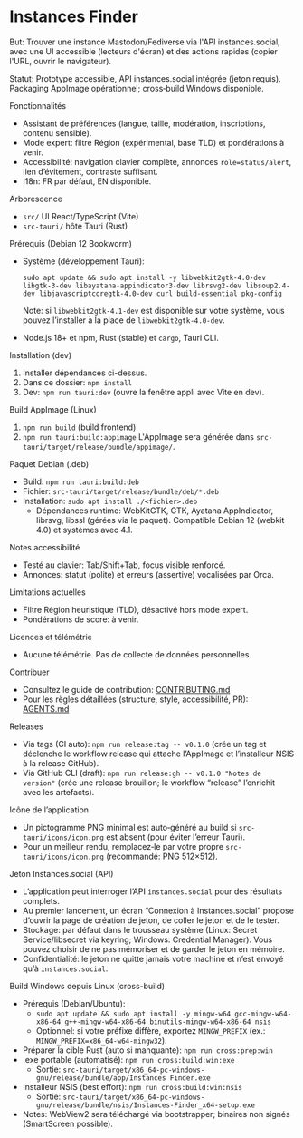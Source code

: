 Instances Finder
================

But: Trouver une instance Mastodon/Fediverse via l'API instances.social, avec une UI accessible (lecteurs d'écran) et des actions rapides (copier l'URL, ouvrir le navigateur).

Statut: Prototype accessible, API instances.social intégrée (jeton requis). Packaging AppImage opérationnel; cross‑build Windows disponible.

Fonctionnalités
- Assistant de préférences (langue, taille, modération, inscriptions, contenu sensible).
- Mode expert: filtre Région (expérimental, basé TLD) et pondérations à venir.
- Accessibilité: navigation clavier complète, annonces `role=status/alert`, lien d’évitement, contraste suffisant.
- I18n: FR par défaut, EN disponible.

Arborescence
- `src/` UI React/TypeScript (Vite)
- `src-tauri/` hôte Tauri (Rust)

Prérequis (Debian 12 Bookworm)
- Système (développement Tauri):
  
  `sudo apt update && sudo apt install -y libwebkit2gtk-4.0-dev libgtk-3-dev libayatana-appindicator3-dev librsvg2-dev libsoup2.4-dev libjavascriptcoregtk-4.0-dev curl build-essential pkg-config`
  
  Note: si `libwebkit2gtk-4.1-dev` est disponible sur votre système, vous pouvez l’installer à la place de `libwebkit2gtk-4.0-dev`.
- Node.js 18+ et npm, Rust (stable) et `cargo`, Tauri CLI.

Installation (dev)
1) Installer dépendances ci-dessus.
2) Dans ce dossier: `npm install`
3) Dev: `npm run tauri:dev` (ouvre la fenêtre appli avec Vite en dev).

Build AppImage (Linux)
1) `npm run build` (build frontend)
2) `npm run tauri:build:appimage`
   L'AppImage sera générée dans `src-tauri/target/release/bundle/appimage/`.

Paquet Debian (.deb)
- Build: `npm run tauri:build:deb`
- Fichier: `src-tauri/target/release/bundle/deb/*.deb`
- Installation: `sudo apt install ./<fichier>.deb`
  - Dépendances runtime: WebKitGTK, GTK, Ayatana AppIndicator, librsvg, libssl (gérées via le paquet). Compatible Debian 12 (webkit 4.0) et systèmes avec 4.1.

Notes accessibilité
- Testé au clavier: Tab/Shift+Tab, focus visible renforcé.
- Annonces: statut (polite) et erreurs (assertive) vocalisées par Orca.

Limitations actuelles
- Filtre Région heuristique (TLD), désactivé hors mode expert.
- Pondérations de score: à venir.

Licences et télémétrie
- Aucune télémétrie. Pas de collecte de données personnelles.

Contribuer
- Consultez le guide de contribution: [CONTRIBUTING.md](./CONTRIBUTING.md) 
- Pour les règles détaillées (structure, style, accessibilité, PR): [AGENTS.md](./AGENTS.md)

Releases
- Via tags (CI auto): `npm run release:tag -- v0.1.0` (crée un tag et déclenche le workflow release qui attache l’AppImage et l’installeur NSIS à la release GitHub).
- Via GitHub CLI (draft): `npm run release:gh -- v0.1.0 "Notes de version"` (crée une release brouillon; le workflow “release” l’enrichit avec les artefacts).

Icône de l’application
- Un pictogramme PNG minimal est auto‑généré au build si `src-tauri/icons/icon.png` est absent (pour éviter l’erreur Tauri).
- Pour un meilleur rendu, remplacez‑le par votre propre `src-tauri/icons/icon.png` (recommandé: PNG 512×512).

Jeton Instances.social (API)
- L’application peut interroger l’API `instances.social` pour des résultats complets.
- Au premier lancement, un écran “Connexion à Instances.social” propose d’ouvrir la page de création de jeton, de coller le jeton et de le tester.
- Stockage: par défaut dans le trousseau système (Linux: Secret Service/libsecret via keyring; Windows: Credential Manager). Vous pouvez choisir de ne pas mémoriser et de garder le jeton en mémoire.
- Confidentialité: le jeton ne quitte jamais votre machine et n’est envoyé qu’à `instances.social`.

Build Windows depuis Linux (cross-build)
- Prérequis (Debian/Ubuntu):
  - `sudo apt update && sudo apt install -y mingw-w64 gcc-mingw-w64-x86-64 g++-mingw-w64-x86-64 binutils-mingw-w64-x86-64 nsis`
  - Optionnel: si votre préfixe diffère, exportez `MINGW_PREFIX` (ex.: `MINGW_PREFIX=x86_64-w64-mingw32`).
- Préparer la cible Rust (auto si manquante): `npm run cross:prep:win`
- .exe portable (automatisé): `npm run cross:build:win:exe`
  - Sortie: `src-tauri/target/x86_64-pc-windows-gnu/release/bundle/app/Instances Finder.exe`
- Installeur NSIS (best effort): `npm run cross:build:win:nsis`
  - Sortie: `src-tauri/target/x86_64-pc-windows-gnu/release/bundle/nsis/Instances-Finder_x64-setup.exe`
- Notes: WebView2 sera téléchargé via bootstrapper; binaires non signés (SmartScreen possible).
